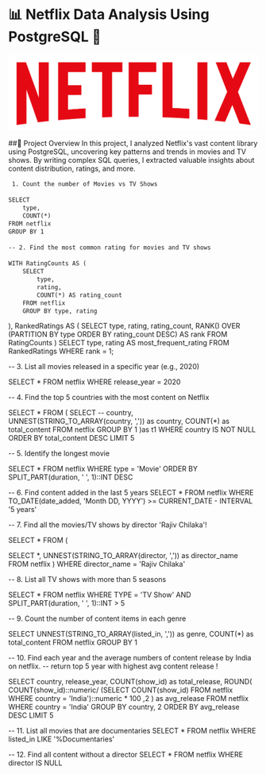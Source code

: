 # 📊 Netflix Data Analysis Using PostgreSQL 🍿

![image](https://github.com/mih-shanto/Netflix-Data-Analysis-Using-SQL-Exploring-User-Behavior-and-Content-Trends/blob/main/Project%20Details/logo.png)

##🚀 Project Overview
In this project, I analyzed Netflix's vast content library using PostgreSQL, uncovering key patterns and trends in movies and TV shows. By writing complex SQL queries, I extracted valuable insights about content distribution, ratings, and more.

     1. Count the number of Movies vs TV Shows
    
    SELECT 
    	type,
    	COUNT(*)
    FROM netflix
    GROUP BY 1

    -- 2. Find the most common rating for movies and TV shows
    
    WITH RatingCounts AS (
        SELECT 
            type,
            rating,
            COUNT(*) AS rating_count
        FROM netflix
        GROUP BY type, rating
),
RankedRatings AS (
    SELECT 
        type,
        rating,
        rating_count,
        RANK() OVER (PARTITION BY type ORDER BY rating_count DESC) AS rank
    FROM RatingCounts
)
SELECT 
    type,
    rating AS most_frequent_rating
FROM RankedRatings
WHERE rank = 1;


-- 3. List all movies released in a specific year (e.g., 2020)

SELECT * 
FROM netflix
WHERE release_year = 2020


-- 4. Find the top 5 countries with the most content on Netflix

SELECT * 
FROM
(
	SELECT 
		-- country,
		UNNEST(STRING_TO_ARRAY(country, ',')) as country,
		COUNT(*) as total_content
	FROM netflix
	GROUP BY 1
)as t1
WHERE country IS NOT NULL
ORDER BY total_content DESC
LIMIT 5


-- 5. Identify the longest movie

SELECT 
	*
FROM netflix
WHERE type = 'Movie'
ORDER BY SPLIT_PART(duration, ' ', 1)::INT DESC


-- 6. Find content added in the last 5 years
SELECT
*
FROM netflix
WHERE TO_DATE(date_added, 'Month DD, YYYY') >= CURRENT_DATE - INTERVAL '5 years'


-- 7. Find all the movies/TV shows by director 'Rajiv Chilaka'!

SELECT *
FROM
(

SELECT 
	*,
	UNNEST(STRING_TO_ARRAY(director, ',')) as director_name
FROM 
netflix
)
WHERE 
	director_name = 'Rajiv Chilaka'



-- 8. List all TV shows with more than 5 seasons

SELECT *
FROM netflix
WHERE 
	TYPE = 'TV Show'
	AND
	SPLIT_PART(duration, ' ', 1)::INT > 5


-- 9. Count the number of content items in each genre

SELECT 
	UNNEST(STRING_TO_ARRAY(listed_in, ',')) as genre,
	COUNT(*) as total_content
FROM netflix
GROUP BY 1


-- 10. Find each year and the average numbers of content release by India on netflix. 
-- return top 5 year with highest avg content release !


SELECT 
	country,
	release_year,
	COUNT(show_id) as total_release,
	ROUND(
		COUNT(show_id)::numeric/
								(SELECT COUNT(show_id) FROM netflix WHERE country = 'India')::numeric * 100 
		,2
		)
		as avg_release
FROM netflix
WHERE country = 'India' 
GROUP BY country, 2
ORDER BY avg_release DESC 
LIMIT 5


-- 11. List all movies that are documentaries
SELECT * FROM netflix
WHERE listed_in LIKE '%Documentaries'



-- 12. Find all content without a director
SELECT * FROM netflix
WHERE director IS NULL
